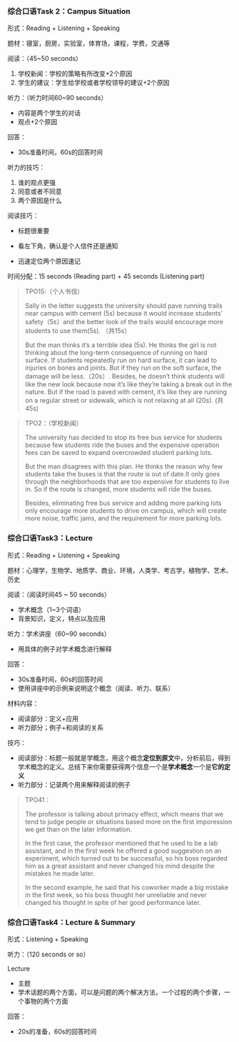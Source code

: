 ### 综合口语Task 2：Campus Situation 

形式：Reading + Listening + Speaking

题材：寝室，厨房，实验室，体育场，课程，学费，交通等

阅读：（45~50 seconds）

1. 学校新闻：学校的策略有所改变+2个原因
2. 学生的建议：学生给学校或者学校领导的建议+2个原因

听力：（听力时间60~90 seconds）

- 内容是两个学生的对话
- 观点+2个原因

回答：

- 30s准备时间，60s的回答时间

听力的技巧：

1. 谁的观点更强
2. 同意或者不同意
3. 两个原因是什么

阅读技巧：

- 标题很重要
- 看左下角，确认是个人信件还是通知

- 迅速定位两个原因速记

时间分配：15 seconds (Reading part) + 45 seconds (Listening part)

> TPO15:（个人书信）
>
>  Sally in the letter suggests the university should pave running trails near campus with cement (5s) because it would increase students’ safety（5s）and the better look of the trails would encourage more students to use them(5s). （共15s） 
>
> But the man thinks it’s a terrible idea (5s). He thinks the girl is not  thinking about the long-term consequence of running on hard surface.  If students repeatedly run on hard surface, it can lead to injuries on  bones and joints. But if they run on the soft surface, the damage will be  less.（20s）. Besides, he doesn’t think students will like the new look  because now it’s like they’re taking a break out in the nature. But if the  road is paved with cement, it’s like they are running on a regular street or sidewalk, which is not relaxing at all (20s). (共45s)

> TPO2：（学校新闻）
>
> The university has decided to stop its free bus service for students because few students ride the buses and the expensive operation fees can be saved to expand overcrowded student parking lots. 
>
> But the man disagrees with this plan. He thinks the reason why few students take the buses is that the route is out of date.It only goes through the neighborhoods that are too expensive for students to live in. So if the route is changed, more students will ride the buses.
>
> Besides, eliminating free bus service and adding more parking lots only encourage more students to drive on campus, which will create more noise, traffic jams, and the  requirement for more parking lots.

### 综合口语Task3：Lecture

形式：Reading + Listening + Speaking

题材：心理学，生物学、地质学、商业、环境，人类学、考古学，植物学、艺术、历史

阅读：（阅读时间45 ~ 50 seconds）

- 学术概念（1~3个词语）
- 背景知识，定义，特点以及应用

听力：学术讲座（60~90 seconds）

- 用具体的例子对学术概念进行解释

回答：

- 30s准备时间，60s的回答时间
- 使用讲座中的示例来说明这个概念（阅读、听力、联系）

材料内容：

- 阅读部分：定义+应用
- 听力部分；例子+和阅读的关系

技巧：

- 阅读部分：标题一般就是学概念，用这个概念**定位到原文**中，分析前后，得到学术概念的定义。总结下来你需要获得两个信息一个是**学术概念**一个是**它的定义**
- 听力部分：记录两个用来解释阅读的例子

> TPO41：
>
> The professor is talking about primacy effect, which means that we tend to judge people or situations based more on the first imporession we get than on the later information. 
>
> In the first case, the professor mentioned that he used to be a lab assistant,  and in the first week he offered a good suggestion on an experiment, which turned out to be successful, so his boss  regarded him as a great assistant and never changed his mind  despite the mistakes he made later.
>
> In the second example, he said that his coworker made a big  mistake in the first week, so his boss thought her unreliable  and never changed his thought in spite of her good  performance later.

### 综合口语Task4：Lecture & Summary

形式：Listening + Speaking

听力：（120 seconds or so）

Lecture

- 主题
- 学术话题的两个方面，可以是问题的两个解决方法，一个过程的两个步骤，一个事物的两个方面

回答：

- 20s的准备，60s的回答时间


